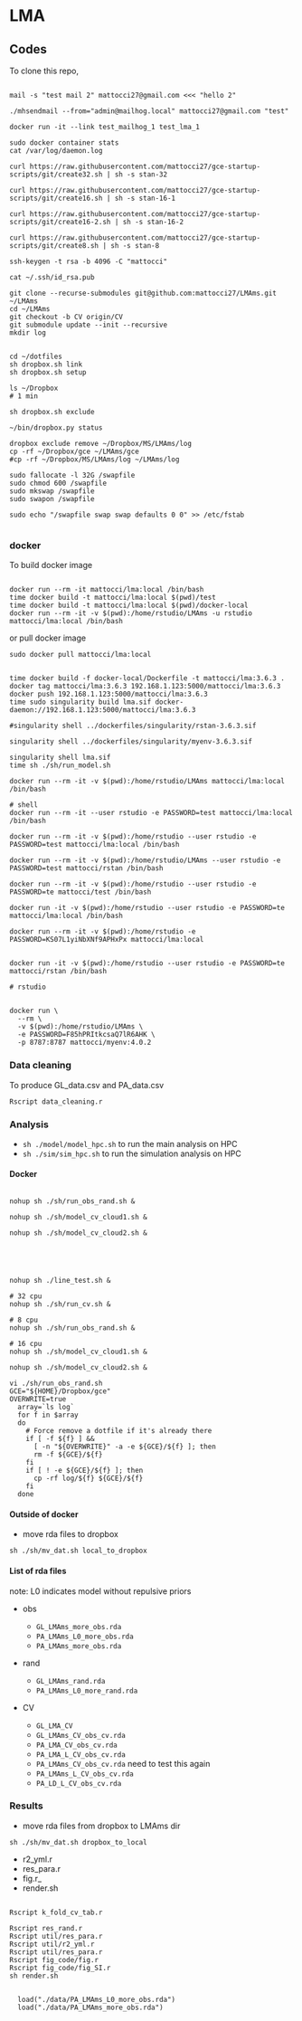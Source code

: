 # LMA

## Codes

To clone this repo,

```

mail -s "test mail 2" mattocci27@gmail.com <<< "hello 2"

./mhsendmail --from="admin@mailhog.local" mattocci27@gmail.com "test"

docker run -it --link test_mailhog_1 test_lma_1

sudo docker container stats
cat /var/log/daemon.log

curl https://raw.githubusercontent.com/mattocci27/gce-startup-scripts/git/create32.sh | sh -s stan-32

curl https://raw.githubusercontent.com/mattocci27/gce-startup-scripts/git/create16.sh | sh -s stan-16-1

curl https://raw.githubusercontent.com/mattocci27/gce-startup-scripts/git/create16-2.sh | sh -s stan-16-2

curl https://raw.githubusercontent.com/mattocci27/gce-startup-scripts/git/create8.sh | sh -s stan-8

ssh-keygen -t rsa -b 4096 -C "mattocci"

cat ~/.ssh/id_rsa.pub

git clone --recurse-submodules git@github.com:mattocci27/LMAms.git ~/LMAms
cd ~/LMAms
git checkout -b CV origin/CV
git submodule update --init --recursive
mkdir log


cd ~/dotfiles
sh dropbox.sh link
sh dropbox.sh setup

ls ~/Dropbox
# 1 min

sh dropbox.sh exclude

~/bin/dropbox.py status

dropbox exclude remove ~/Dropbox/MS/LMAms/log
cp -rf ~/Dropbox/gce ~/LMAms/gce
#cp -rf ~/Dropbox/MS/LMAms/log ~/LMAms/log

sudo fallocate -l 32G /swapfile
sudo chmod 600 /swapfile
sudo mkswap /swapfile
sudo swapon /swapfile

sudo echo "/swapfile swap swap defaults 0 0" >> /etc/fstab


```

### docker

To build docker image

```

docker run --rm -it mattocci/lma:local /bin/bash
time docker build -t mattocci/lma:local $(pwd)/test
time docker build -t mattocci/lma:local $(pwd)/docker-local
docker run --rm -it -v $(pwd):/home/rstudio/LMAms -u rstudio mattocci/lma:local /bin/bash

```

or pull docker image

```
sudo docker pull mattocci/lma:local
```

```

time docker build -f docker-local/Dockerfile -t mattocci/lma:3.6.3 .
docker tag mattocci/lma:3.6.3 192.168.1.123:5000/mattocci/lma:3.6.3 
docker push 192.168.1.123:5000/mattocci/lma:3.6.3 
time sudo singularity build lma.sif docker-daemon://192.168.1.123:5000/mattocci/lma:3.6.3

#singularity shell ../dockerfiles/singularity/rstan-3.6.3.sif

singularity shell ../dockerfiles/singularity/myenv-3.6.3.sif

singularity shell lma.sif
time sh ./sh/run_model.sh

docker run --rm -it -v $(pwd):/home/rstudio/LMAms mattocci/lma:local /bin/bash

# shell
docker run --rm -it --user rstudio -e PASSWORD=test mattocci/lma:local /bin/bash

docker run --rm -it -v $(pwd):/home/rstudio --user rstudio -e PASSWORD=test mattocci/lma:local /bin/bash

docker run --rm -it -v $(pwd):/home/rstudio/LMAms --user rstudio -e PASSWORD=test mattocci/rstan /bin/bash

docker run --rm -it -v $(pwd):/home/rstudio --user rstudio -e PASSWORD=te mattocci/test /bin/bash

docker run -it -v $(pwd):/home/rstudio --user rstudio -e PASSWORD=te mattocci/lma:local /bin/bash

docker run --rm -it -v $(pwd):/home/rstudio -e PASSWORD=KS07L1yiNbXNf9APHxPx mattocci/lma:local


docker run -it -v $(pwd):/home/rstudio --user rstudio -e PASSWORD=te mattocci/rstan /bin/bash

# rstudio


docker run \
  --rm \
  -v $(pwd):/home/rstudio/LMAms \
  -e PASSWORD=F85hPRItkcsaQ7lR6AHK \
  -p 8787:8787 mattocci/myenv:4.0.2 

```

### Data cleaning  

To produce GL_data.csv and PA_data.csv

```
Rscript data_cleaning.r
```

### Analysis

- `sh ./model/model_hpc.sh` to run the main analysis on HPC
- `sh ./sim/sim_hpc.sh` to run the simulation analysis on HPC

#### Docker

```

nohup sh ./sh/run_obs_rand.sh &

nohup sh ./sh/model_cv_cloud1.sh &

nohup sh ./sh/model_cv_cloud2.sh &





nohup sh ./line_test.sh &

# 32 cpu
nohup sh ./sh/run_cv.sh &

# 8 cpu
nohup sh ./sh/run_obs_rand.sh &

# 16 cpu
nohup sh ./sh/model_cv_cloud1.sh &

nohup sh ./sh/model_cv_cloud2.sh &

vi ./sh/run_obs_rand.sh
GCE="${HOME}/Dropbox/gce"
OVERWRITE=true
  array=`ls log`
  for f in $array
  do
    # Force remove a dotfile if it's already there
    if [ -f ${f} ] &&
      [ -n "${OVERWRITE}" -a -e ${GCE}/${f} ]; then
      rm -f ${GCE}/${f}
    fi
    if [ ! -e ${GCE}/${f} ]; then
      cp -rf log/${f} ${GCE}/${f}
    fi
  done

```



#### Outside of docker

- move rda files to dropbox

```
sh ./sh/mv_dat.sh local_to_dropbox
```

#### List of rda files

note: L0 indicates model without repulsive priors 

- obs
  - `GL_LMAms_more_obs.rda`
  - `PA_LMAms_L0_more_obs.rda` 
  - `PA_LMAms_more_obs.rda`

- rand
  - `GL_LMAms_rand.rda`
  - `PA_LMAms_L0_more_rand.rda`

- CV
  - `GL_LMA_CV`
  - `GL_LMAms_CV_obs_cv.rda`
  - `PA_LMA_CV_obs_cv.rda` 
  - `PA_LMA_L_CV_obs_cv.rda` 
  - `PA_LMAms_CV_obs_cv.rda` need to test this again
  - `PA_LMAms_L_CV_obs_cv.rda` 
  - `PA_LD_L_CV_obs_cv.rda`


### Results

- move rda files from dropbox to LMAms dir

```
sh ./sh/mv_dat.sh dropbox_to_local
```

- r2_yml.r
- res_para.r
- fig.r_
- render.sh

```{r}

Rscript k_fold_cv_tab.r

Rscript res_rand.r
Rscript util/res_para.r
Rscript util/r2_yml.r
Rscript util/res_para.r
Rscript fig_code/fig.r
Rscript fig_code/fig_SI.r
sh render.sh

```

```{r}

  load("./data/PA_LMAms_L0_more_obs.rda")
  load("./data/PA_LMAms_more_obs.rda")
```

